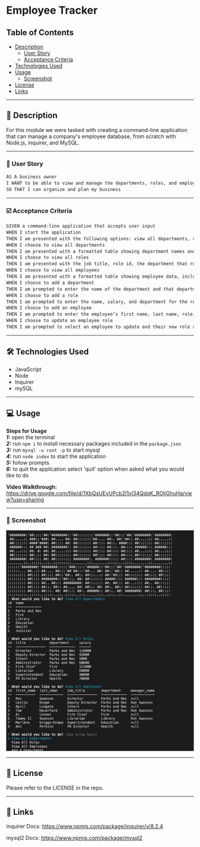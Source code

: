 # Employee Tracker

## Table of Contents

- [Description](#📝-description)
    - [User Story](#👤-user-story)
    - [Acceptance Criteria](#☑️-acceptance-criteria)
- [Technologies Used](#🛠️-technologies-used)
- [Usage](#💻-usage)
    - [Screenshot](#📸-screenshot)
- [License](#📃-license)
- [Links](#🔗-links)

------------

## 📝 Description

For this module we were tasked with creating a command-line application that can manage a company's employee database, from scratch with Node.js, inquirer, and MySQL.

-------------

### 👤 User Story

```md
AS A business owner
I WANT to be able to view and manage the departments, roles, and employees in my company
SO THAT I can organize and plan my business
```
-------------
### ☑️ Acceptance Criteria

```md
GIVEN a command-line application that accepts user input
WHEN I start the application
THEN I am presented with the following options: view all departments, view all roles, view all employees, add a department, add a role, add an employee, and update an employee role
WHEN I choose to view all departments
THEN I am presented with a formatted table showing department names and department ids
WHEN I choose to view all roles
THEN I am presented with the job title, role id, the department that role belongs to, and the salary for that role
WHEN I choose to view all employees
THEN I am presented with a formatted table showing employee data, including employee ids, first names, last names, job titles, departments, salaries, and managers that the employees report to
WHEN I choose to add a department
THEN I am prompted to enter the name of the department and that department is added to the database
WHEN I choose to add a role
THEN I am prompted to enter the name, salary, and department for the role and that role is added to the database
WHEN I choose to add an employee
THEN I am prompted to enter the employee’s first name, last name, role, and manager, and that employee is added to the database
WHEN I choose to update an employee role
THEN I am prompted to select an employee to update and their new role and this information is updated in the database 
```
--------------

## 🛠️ Technologies Used

<ul>
<li>JavaScript
<li>Node
<li>Inquirer
<li>mySQL
</ul>

--------------
## 💻 Usage

**Steps for Usage**  
***1:*** open the terminal  
***2:*** run  `npm i` to install necessary packages included in the `package.json`   
***3:*** run `mysql -u root -p` to start mysql  
***4:*** run `node index` to start the application   
***5:*** follow prompts  
***6:*** to quit the application select 'quit' option when asked what you would like to do


**Video Walkthrough:** https://drive.google.com/file/d/1XbQsUEvUPcb2I1yl34QdqK_ROIjGhuHa/view?usp=sharing

----------------
### 📸 Screenshot

![screenshot of app](./db/images/screenshot.png)

--------------

## 📃 License

Please refer to the LICENSE in the repo.

-------------

## 🔗 Links

inquirer Docs: https://www.npmjs.com/package/inquirer/v/8.2.4

mysql2 Docs: https://www.npmjs.com/package/mysql2